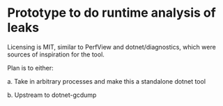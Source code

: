 ﻿# Prototype to do runtime analysis of leaks

Licensing is MIT, similar to PerfView and dotnet/diagnostics, which were sources
of inspiration for the tool.

Plan is to either:

a. Take in arbitrary processes and make this a standalone dotnet tool

b. Upstream to dotnet-gcdump
